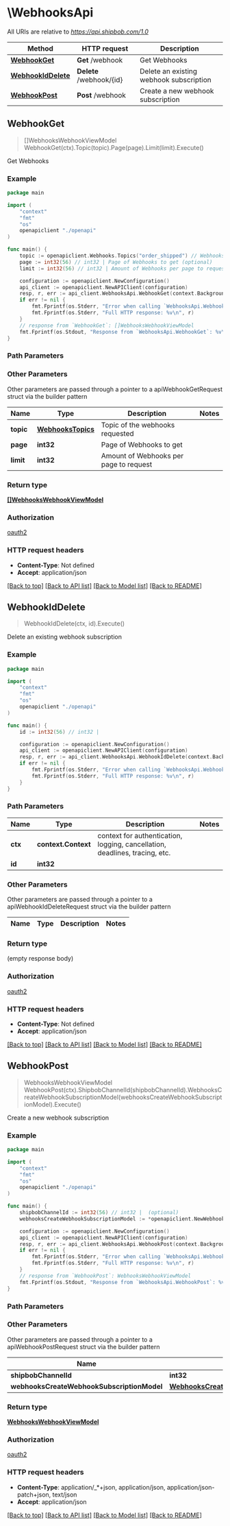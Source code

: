 # \WebhooksApi

All URIs are relative to *https://api.shipbob.com/1.0*

Method | HTTP request | Description
------------- | ------------- | -------------
[**WebhookGet**](WebhooksApi.md#WebhookGet) | **Get** /webhook | Get Webhooks
[**WebhookIdDelete**](WebhooksApi.md#WebhookIdDelete) | **Delete** /webhook/{id} | Delete an existing webhook subscription
[**WebhookPost**](WebhooksApi.md#WebhookPost) | **Post** /webhook | Create a new webhook subscription



## WebhookGet

> []WebhooksWebhookViewModel WebhookGet(ctx).Topic(topic).Page(page).Limit(limit).Execute()

Get Webhooks



### Example

```go
package main

import (
    "context"
    "fmt"
    "os"
    openapiclient "./openapi"
)

func main() {
    topic := openapiclient.Webhooks.Topics("order_shipped") // WebhooksTopics | Topic of the webhooks requested (optional)
    page := int32(56) // int32 | Page of Webhooks to get (optional)
    limit := int32(56) // int32 | Amount of Webhooks per page to request (optional)

    configuration := openapiclient.NewConfiguration()
    api_client := openapiclient.NewAPIClient(configuration)
    resp, r, err := api_client.WebhooksApi.WebhookGet(context.Background()).Topic(topic).Page(page).Limit(limit).Execute()
    if err != nil {
        fmt.Fprintf(os.Stderr, "Error when calling `WebhooksApi.WebhookGet``: %v\n", err)
        fmt.Fprintf(os.Stderr, "Full HTTP response: %v\n", r)
    }
    // response from `WebhookGet`: []WebhooksWebhookViewModel
    fmt.Fprintf(os.Stdout, "Response from `WebhooksApi.WebhookGet`: %v\n", resp)
}
```

### Path Parameters



### Other Parameters

Other parameters are passed through a pointer to a apiWebhookGetRequest struct via the builder pattern


Name | Type | Description  | Notes
------------- | ------------- | ------------- | -------------
 **topic** | [**WebhooksTopics**](WebhooksTopics.md) | Topic of the webhooks requested | 
 **page** | **int32** | Page of Webhooks to get | 
 **limit** | **int32** | Amount of Webhooks per page to request | 

### Return type

[**[]WebhooksWebhookViewModel**](Webhooks.WebhookViewModel.md)

### Authorization

[oauth2](../README.md#oauth2)

### HTTP request headers

- **Content-Type**: Not defined
- **Accept**: application/json

[[Back to top]](#) [[Back to API list]](../README.md#documentation-for-api-endpoints)
[[Back to Model list]](../README.md#documentation-for-models)
[[Back to README]](../README.md)


## WebhookIdDelete

> WebhookIdDelete(ctx, id).Execute()

Delete an existing webhook subscription

### Example

```go
package main

import (
    "context"
    "fmt"
    "os"
    openapiclient "./openapi"
)

func main() {
    id := int32(56) // int32 | 

    configuration := openapiclient.NewConfiguration()
    api_client := openapiclient.NewAPIClient(configuration)
    resp, r, err := api_client.WebhooksApi.WebhookIdDelete(context.Background(), id).Execute()
    if err != nil {
        fmt.Fprintf(os.Stderr, "Error when calling `WebhooksApi.WebhookIdDelete``: %v\n", err)
        fmt.Fprintf(os.Stderr, "Full HTTP response: %v\n", r)
    }
}
```

### Path Parameters


Name | Type | Description  | Notes
------------- | ------------- | ------------- | -------------
**ctx** | **context.Context** | context for authentication, logging, cancellation, deadlines, tracing, etc.
**id** | **int32** |  | 

### Other Parameters

Other parameters are passed through a pointer to a apiWebhookIdDeleteRequest struct via the builder pattern


Name | Type | Description  | Notes
------------- | ------------- | ------------- | -------------


### Return type

 (empty response body)

### Authorization

[oauth2](../README.md#oauth2)

### HTTP request headers

- **Content-Type**: Not defined
- **Accept**: application/json

[[Back to top]](#) [[Back to API list]](../README.md#documentation-for-api-endpoints)
[[Back to Model list]](../README.md#documentation-for-models)
[[Back to README]](../README.md)


## WebhookPost

> WebhooksWebhookViewModel WebhookPost(ctx).ShipbobChannelId(shipbobChannelId).WebhooksCreateWebhookSubscriptionModel(webhooksCreateWebhookSubscriptionModel).Execute()

Create a new webhook subscription

### Example

```go
package main

import (
    "context"
    "fmt"
    "os"
    openapiclient "./openapi"
)

func main() {
    shipbobChannelId := int32(56) // int32 |  (optional)
    webhooksCreateWebhookSubscriptionModel := *openapiclient.NewWebhooksCreateWebhookSubscriptionModel("https://mywebsite.com/shipbob/handler", openapiclient.Webhooks.Topics("order_shipped")) // WebhooksCreateWebhookSubscriptionModel |  (optional)

    configuration := openapiclient.NewConfiguration()
    api_client := openapiclient.NewAPIClient(configuration)
    resp, r, err := api_client.WebhooksApi.WebhookPost(context.Background()).ShipbobChannelId(shipbobChannelId).WebhooksCreateWebhookSubscriptionModel(webhooksCreateWebhookSubscriptionModel).Execute()
    if err != nil {
        fmt.Fprintf(os.Stderr, "Error when calling `WebhooksApi.WebhookPost``: %v\n", err)
        fmt.Fprintf(os.Stderr, "Full HTTP response: %v\n", r)
    }
    // response from `WebhookPost`: WebhooksWebhookViewModel
    fmt.Fprintf(os.Stdout, "Response from `WebhooksApi.WebhookPost`: %v\n", resp)
}
```

### Path Parameters



### Other Parameters

Other parameters are passed through a pointer to a apiWebhookPostRequest struct via the builder pattern


Name | Type | Description  | Notes
------------- | ------------- | ------------- | -------------
 **shipbobChannelId** | **int32** |  | 
 **webhooksCreateWebhookSubscriptionModel** | [**WebhooksCreateWebhookSubscriptionModel**](WebhooksCreateWebhookSubscriptionModel.md) |  | 

### Return type

[**WebhooksWebhookViewModel**](Webhooks.WebhookViewModel.md)

### Authorization

[oauth2](../README.md#oauth2)

### HTTP request headers

- **Content-Type**: application/_*+json, application/json, application/json-patch+json, text/json
- **Accept**: application/json

[[Back to top]](#) [[Back to API list]](../README.md#documentation-for-api-endpoints)
[[Back to Model list]](../README.md#documentation-for-models)
[[Back to README]](../README.md)

